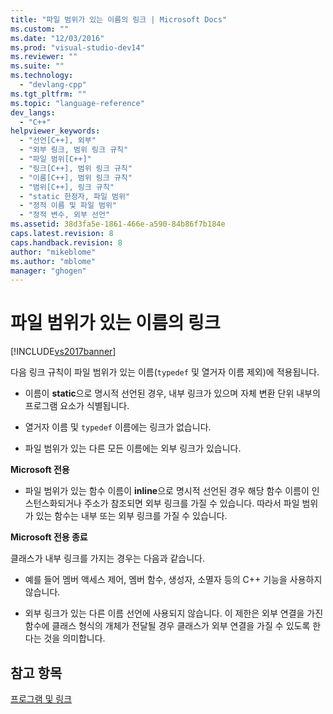 ```yaml
---
title: "파일 범위가 있는 이름의 링크 | Microsoft Docs"
ms.custom: ""
ms.date: "12/03/2016"
ms.prod: "visual-studio-dev14"
ms.reviewer: ""
ms.suite: ""
ms.technology: 
  - "devlang-cpp"
ms.tgt_pltfrm: ""
ms.topic: "language-reference"
dev_langs: 
  - "C++"
helpviewer_keywords: 
  - "선언[C++], 외부"
  - "외부 링크, 범위 링크 규칙"
  - "파일 범위[C++]"
  - "링크[C++], 범위 링크 규칙"
  - "이름[C++], 범위 링크 규칙"
  - "범위[C++], 링크 규칙"
  - "static 한정자, 파일 범위"
  - "정적 이름 및 파일 범위"
  - "정적 변수, 외부 선언"
ms.assetid: 38d3fa5e-1861-466e-a590-84b86f7b184e
caps.latest.revision: 8
caps.handback.revision: 8
author: "mikeblome"
ms.author: "mblome"
manager: "ghogen"
---
```

# 파일 범위가 있는 이름의 링크
[!INCLUDE[vs2017banner](../assembler/inline/includes/vs2017banner.md)]

다음 링크 규칙이 파일 범위가 있는 이름\(`typedef` 및 열거자 이름 제외\)에 적용됩니다.  
  
-   이름이 **static**으로 명시적 선언된 경우, 내부 링크가 있으며 자체 변환 단위 내부의 프로그램 요소가 식별됩니다.  
  
-   열거자 이름 및 `typedef` 이름에는 링크가 없습니다.  
  
-   파일 범위가 있는 다른 모든 이름에는 외부 링크가 있습니다.  
  
 **Microsoft 전용**  
  
-   파일 범위가 있는 함수 이름이 **inline**으로 명시적 선언된 경우 해당 함수 이름이 인스턴스화되거나 주소가 참조되면 외부 링크를 가질 수 있습니다.  따라서 파일 범위가 있는 함수는 내부 또는 외부 링크를 가질 수 있습니다.  
  
 **Microsoft 전용 종료**  
  
 클래스가 내부 링크를 가지는 경우는 다음과 같습니다.  
  
-   예를 들어 멤버 액세스 제어, 멤버 함수, 생성자, 소멸자 등의 C\+\+ 기능을 사용하지 않습니다.  
  
-   외부 링크가 있는 다른 이름 선언에 사용되지 않습니다.  이 제한은 외부 연결을 가진 함수에 클래스 형식의 개체가 전달될 경우 클래스가 외부 연결을 가질 수 있도록 한다는 것을 의미합니다.  
  
## 참고 항목  
 [프로그램 및 링크](../cpp/program-and-linkage-cpp.md)
